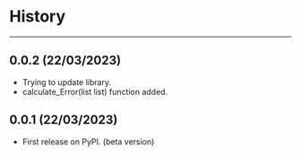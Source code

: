 # History
---

## 0.0.2 (22/03/2023)

-   Trying to update library.
-   calculate_Error(list list) function added.

## 0.0.1 (22/03/2023)

-   First release on PyPI. (beta version)